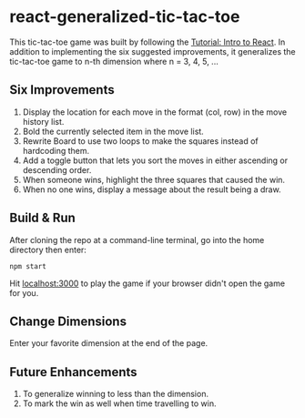 # react-generalized-tic-tac-toe

This tic-tac-toe game was built by following the [Tutorial: Intro to React](https://reactjs.org/tutorial/tutorial.html).  In addition to implementing the six suggested improvements, it generalizes the tic-tac-toe game to n-th dimension where n = 3, 4, 5, ... 

## Six Improvements

1. Display the location for each move in the format (col, row) in the move history list.
2. Bold the currently selected item in the move list.
3. Rewrite Board to use two loops to make the squares instead of hardcoding them.
4. Add a toggle button that lets you sort the moves in either ascending or descending order.
5. When someone wins, highlight the three squares that caused the win.
6. When no one wins, display a message about the result being a draw.

## Build & Run

After cloning the repo at a command-line terminal, go into the home directory then enter:

```
npm start
```

Hit [localhost:3000](http://localhost:3000/) to play the game if your browser didn't open the game for you.

## Change Dimensions

Enter your favorite dimension at the end of the page.

## Future Enhancements

1. To generalize winning to less than the dimension. 
2. To mark the win as well when time travelling to win.
